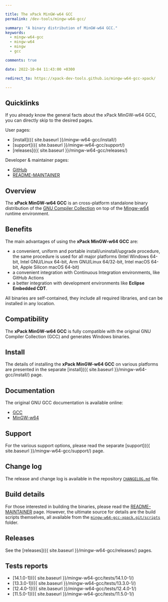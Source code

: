 ```yaml
---

title: The xPack MinGW-w64 GCC
permalink: /dev-tools/mingw-w64-gcc/

summary: "A binary distribution of MinGW-w64 GCC."
keywords:
  - mingw-w64-gcc
  - mingw-w64
  - mingw
  - gcc

comments: true

date: 2022-10-04 11:43:00 +0300

redirect_to: https://xpack-dev-tools.github.io/mingw-w64-gcc-xpack/

---
```


## Quicklinks

If you already know the general facts about the xPack MinGW-w64 GCC, you can
directly skip to the desired pages.

User pages:

- [install]({{ site.baseurl }}/mingw-w64-gcc/install/)
- [support]({{ site.baseurl }}/mingw-w64-gcc/support/)
- [releases]({{ site.baseurl }}/mingw-w64-gcc/releases/)

Developer & maintainer pages:

- [GitHub](https://github.com/xpack-dev-tools/mingw-w64-gcc-xpack/)
- [README-MAINTAINER](https://github.com/xpack-dev-tools/mingw-w64-gcc-xpack/blob/xpack/README-MAINTAINER.md)

## Overview

The **xPack MinGW-w64 GCC**
is an cross-platform standalone binary distribution of the
[GNU Compiler Collection](https://gcc.gnu.org) on top of the
[Mingw-w64](https://www.mingw-w64.org) runtime environment.

## Benefits

The main advantages of using the **xPack MinGW-w64 GCC** are:

- a convenient, uniform and portable install/uninstall/upgrade procedure,
  the same procedure is used for all major
  platforms (Intel Windows 64-bit, Intel GNU/Linux 64-bit, Arm GNU/Linux
  64/32-bit, Intel macOS 64-bit, Apple Silicon macOS 64-bit)
- a convenient integration with Continuous Integration environments,
  like GitHub Actions
- a better integration with development environments
  like **Eclipse Embedded CDT**.

All binaries are self-contained, they include all required libraries,
and can be installed in any location.

## Compatibility

The **xPack MinGW-w64 GCC** is fully compatible with the
original GNU Compiler Collection (GCC) and generates Windows binaries.

## Install

The details of installing the **xPack MinGW-w64 GCC** on various
platforms are presented in the separate
[install]({{ site.baseurl }}/mingw-w64-gcc/install/) page.

## Documentation

The original GNU GCC documentation is available online:

- [GCC](https://gcc.gnu.org/onlinedocs/)
- [MinGW-w64](https://www.mingw-w64.org/docs/overview/)

## Support

For the various support options, please read the separate
[support]({{ site.baseurl }}/mingw-w64-gcc/support/) page.

## Change log

The release and change log is available in the repository
[`CHANGELOG.md`](https://github.com/xpack-dev-tools/mingw-w64-gcc-xpack/blob/xpack/CHANGELOG.md) file.

## Build details

For those interested in building the binaries, please read the
[README-MAINTAINER](https://github.com/xpack-dev-tools/mingw-w64-gcc-xpack/blob/xpack/README-MAINTAINER.md)
page.
However, the ultimate source for details are the build scripts themselves,
all available from the
[`mingw-w64-gcc-xpack.git/scripts`](https://github.com/xpack-dev-tools/mingw-w64-gcc-xpack/tree/xpack/scripts/)
folder.

## Releases

See the [releases]({{ site.baseurl }}/mingw-w64-gcc/releases/) pages.

## Tests reports

- [14.1.0-1]({{ site.baseurl }}/mingw-w64-gcc/tests/14.1.0-1/)
- [13.3.0-1]({{ site.baseurl }}/mingw-w64-gcc/tests/13.3.0-1/)
- [12.4.0-1]({{ site.baseurl }}/mingw-w64-gcc/tests/12.4.0-1/)
- [11.5.0-1]({{ site.baseurl }}/mingw-w64-gcc/tests/11.5.0-1/)
